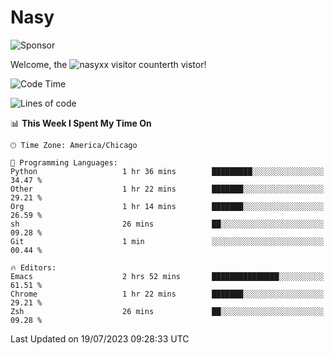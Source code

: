 # Nasy

<!--
<p align="center">
<img height="200" src="https://github-readme-stats.vercel.app/api?username=nasyxx&count_private=true&show_icons=true&theme=dracula&include_all_commits=true"/>
<img height="200" src="https://github-readme-stats.vercel.app/api/top-langs/?username=nasyxx&theme=dracula&hide=html,jupyter+notebook&count_private=true&show_icons=true"/>
</p>

  
----------------
-->

![Sponsor](https://img.shields.io/static/v1.svg?label=Sponsor&message=%E2%9D%A4&logo=GitHub&style=flat&color=pink)
 
Welcome, the ![nasyxx visitor counter](https://count.getloli.com/get/@nasyxx?theme=rule34)th vistor!
 
<!--START_SECTION:waka-->
![Code Time](http://img.shields.io/badge/Code%20Time-3%2C600%20hrs%2011%20mins-blue)

![Lines of code](https://img.shields.io/badge/From%20Hello%20World%20I%27ve%20Written-6.3%20million%20lines%20of%20code-blue)

📊 **This Week I Spent My Time On** 

```text
🕑︎ Time Zone: America/Chicago

💬 Programming Languages: 
Python                   1 hr 36 mins        █████████░░░░░░░░░░░░░░░░   34.47 % 
Other                    1 hr 22 mins        ███████░░░░░░░░░░░░░░░░░░   29.21 % 
Org                      1 hr 14 mins        ███████░░░░░░░░░░░░░░░░░░   26.59 % 
sh                       26 mins             ██░░░░░░░░░░░░░░░░░░░░░░░   09.28 % 
Git                      1 min               ░░░░░░░░░░░░░░░░░░░░░░░░░   00.44 % 

🔥 Editors: 
Emacs                    2 hrs 52 mins       ███████████████░░░░░░░░░░   61.51 % 
Chrome                   1 hr 22 mins        ███████░░░░░░░░░░░░░░░░░░   29.21 % 
Zsh                      26 mins             ██░░░░░░░░░░░░░░░░░░░░░░░   09.28 % 
```


 Last Updated on 19/07/2023 09:28:33 UTC
<!--END_SECTION:waka-->

<!-- ![visitors](https://visitor-badge.laobi.icu/badge?page_id=nasyxx.nasyxx) -->
